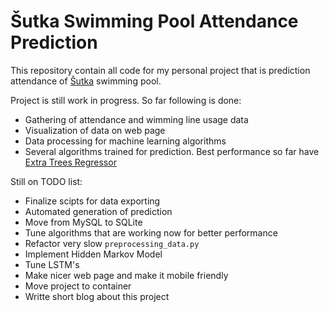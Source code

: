 # Šutka Swimming Pool Attendance Prediction

This repository contain all code for my personal project that is prediction attendance of [Šutka](https://www.sutka.eu/en/) swimming pool.

Project is still work in progress. So far following is done:
* Gathering of attendance and wimming line usage data
* Visualization of data on web page
* Data processing for machine learning algorithms
* Several algorithms trained for prediction. Best performance so far have [Extra Trees Regressor](https://scikit-learn.org/stable/modules/generated/sklearn.ensemble.ExtraTreesRegressor.html)

Still on TODO list:
* Finalize scipts for data exporting
* Automated generation of prediction 
* Move from MySQL to SQLite
* Tune algorithms that are working now for better performance
* Refactor very slow `preprocessing_data.py`
* Implement Hidden Markov Model 
* Tune LSTM's 
* Make nicer web page and make it mobile friendly
* Move project to container
* Writte short blog about this project